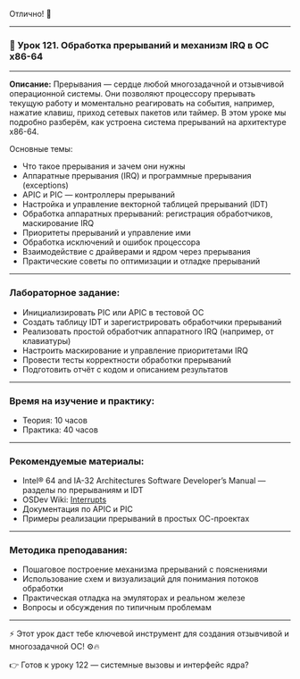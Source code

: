 Отлично! 🚀

---

### 🔹 Урок 121. Обработка прерываний и механизм IRQ в ОС x86-64

---

**Описание:**
Прерывания — сердце любой многозадачной и отзывчивой операционной системы. Они позволяют процессору прерывать текущую работу и моментально реагировать на события, например, нажатие клавиш, приход сетевых пакетов или таймер. В этом уроке мы подробно разберём, как устроена система прерываний на архитектуре x86-64.

Основные темы:

* Что такое прерывания и зачем они нужны
* Аппаратные прерывания (IRQ) и программные прерывания (exceptions)
* APIC и PIC — контроллеры прерываний
* Настройка и управление векторной таблицей прерываний (IDT)
* Обработка аппаратных прерываний: регистрация обработчиков, маскирование IRQ
* Приоритеты прерываний и управление ими
* Обработка исключений и ошибок процессора
* Взаимодействие с драйверами и ядром через прерывания
* Практические советы по оптимизации и отладке прерываний

---

### Лабораторное задание:

* Инициализировать PIC или APIC в тестовой ОС
* Создать таблицу IDT и зарегистрировать обработчики прерываний
* Реализовать простой обработчик аппаратного IRQ (например, от клавиатуры)
* Настроить маскирование и управление приоритетами IRQ
* Провести тесты корректности обработки прерываний
* Подготовить отчёт с кодом и описанием результатов

---

### Время на изучение и практику:

* Теория: 10 часов
* Практика: 40 часов

---

### Рекомендуемые материалы:

* Intel® 64 and IA-32 Architectures Software Developer’s Manual — разделы по прерываниям и IDT
* OSDev Wiki: [Interrupts](https://wiki.osdev.org/Interrupts)
* Документация по APIC и PIC
* Примеры реализации прерываний в простых ОС-проектах

---

### Методика преподавания:

* Пошаговое построение механизма прерываний с пояснениями
* Использование схем и визуализаций для понимания потоков обработки
* Практическая отладка на эмуляторах и реальном железе
* Вопросы и обсуждения по типичным проблемам

---

⚡ Этот урок даст тебе ключевой инструмент для создания отзывчивой и многозадачной ОС! ⚙️🔥

👉 Готов к уроку 122 — системные вызовы и интерфейс ядра?

